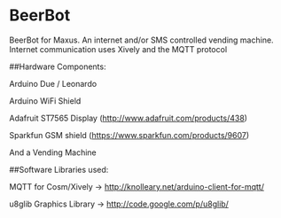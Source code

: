 BeerBot
=======

BeerBot for Maxus. An internet and/or SMS controlled vending machine. Internet communication uses Xively and the MQTT protocol

##Hardware Components:

Arduino Due / Leonardo

Arduino WiFi Shield

Adafruit ST7565 Display (http://www.adafruit.com/products/438)

Sparkfun GSM shield (https://www.sparkfun.com/products/9607)

And a Vending Machine

##Software Libraries used:

MQTT for Cosm/Xively -> http://knolleary.net/arduino-client-for-mqtt/

u8glib Graphics Library -> http://code.google.com/p/u8glib/


